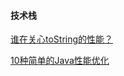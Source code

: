 #### 技术栈

[谁在关心toString的性能？](http://www.importnew.com/16382.html)

[10种简单的Java性能优化](http://www.importnew.com/16181.html)


